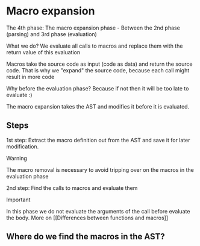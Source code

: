 # Macro expansion

The 4th phase: The macro expansion phase - Between the 2nd phase (parsing) and 3rd phase (evaluation)

What we do? We evaluate all calls to macros and replace them with the return value of this evaluation

Macros take the source code as input (code as data) and return the source code. That is why we "expand" the source code, because each call might result in more code

Why before the evaluation phase? Because if not then it will be too late to evaluate :)

The macro expansion takes the AST and modifies it before it is evaluated.

## Steps

1st step: Extract the macro definition out from the AST and save it for later modification.

> [!WARNING]
> The macro removal is necessary to avoid tripping over on the macros in the evaluation phase

2nd step: Find the calls to macros and evaluate them

> [!IMPORTANT]
> In this phase we do not evaluate the arguments of the call before evaluate the body. More on [[Differences between functions and macros]]

## Where do we find the macros in the AST?
